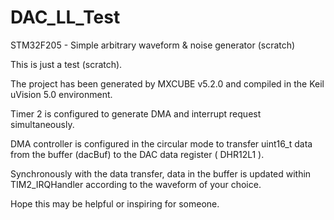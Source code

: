 # DAC_LL_Test
STM32F205 - Simple arbitrary waveform &amp; noise generator (scratch)

This is just a test (scratch).

The project has been generated by MXCUBE v5.2.0 and compiled in the Keil uVision 5.0 environment.

Timer 2 is configured to generate DMA and interrupt request simultaneously.

DMA controller is configured in the circular mode to transfer uint16_t data from the buffer (dacBuf) to the DAC data register ( DHR12L1 ).

Synchronously with the data transfer, data in the buffer is updated within TIM2_IRQHandler according to the waveform of your choice.

Hope this may be helpful or inspiring for someone.
